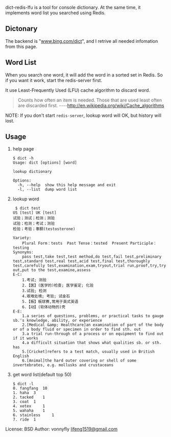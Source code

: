 dict-redis-lfu is a tool for console dictionary. At the same time, it implements word list you searched using Redis.

Dictonary
----------
The backend is "www.bing.com/dict",  and I retrive all needed infomation from this page.

Word List
------------
When you search one word, it will add the word in a sorted set in Redis. So if you want it work, start the redis-server first.

It use Least-Frequently Used (LFU) cache algorithm to discard word.

> Counts how often an item is needed. Those that are used least often
> are discarded first.
> ----http://en.wikipedia.org/wiki/Cache_algorithms

NOTE: If you don't start `redis-server`,  lookup word will OK, but history will lost.

Usage
-------
1. help page
	```
	$ dict -h
	Usage: dict [options] [word]
	
	lookup dictionary
	
	Options:
	  -h, --help  show this help message and exit
	  -l, --list  dump word list
	```
	 

2. lookup word
	```
	 $ dict test
	US [test] UK [test]
	试验；测试；检测；测验
	试验；检测；考试；测验
	检验；考验；睾酮(testosterone)
	
	Variety:
		Plural Form：tests  Past Tense：tested  Present Participle：testing
	Synonyms:
		pass test,take test,test method,do test,fail test,preliminary test,standard test,real test,acid test,final test,thoroughly test,carefully test,examination,exam,tryout,trial run,proof,try,try out,put to the test,examine,assess
	E-C:
		1.考试; 测验
		2.【医】(医学的)检查; 医学鉴定; 化验
		3.试验; 检测
		4.艰难处境; 考验; 试金石
		5.【板】板球赛,常用于英式英语
		6.【动】(软体动物的)壳
	E-E:
		1.a series of questions, problems, or practical tasks to gauge sb.'s knowledge, ability, or experience
		2.[Medical &amp; Healthcare]an examination of part of the body or of a body fluid or specimen in order to find sth. out
		3.a trial run-through of a process or on equipment to find out if it works
		4.a difficult situation that shows what qualities sb. or sth. has
		5.[Cricket]refers to a test match, usually used in British English
		6.[Animal]the hard outer covering or shell of some invertebrates, e.g. mollusks and crustaceans
	```

3. get word list(default top 50)
	```
	$ dict -l                                                                                                                                                 
	0. fangfang	 10
	1. haha	 3
	2. tacked	 1
	3. coat	 1
	4. xetex	 1
	5. wahaha	 1
	6. stainless	 1
	7. ride	 1
	```
License: BSD
Author: vonnyfly <lifeng1519@gmail.com>
